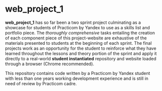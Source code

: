 # web_project_1

 **web_project_1** has so far been a two sprint project culminating as a showcase for students of Practicom by Yandex
to use as a skills list and portfolio piece. The *thoroughly comprehensive* tasks entailing the creation of each component piece of this project-website are exhaustive of the materials presented to students at the beginning of each sprint. The final projects work as an opportunity for the student to reinforce what they have learned throughout the lessons and theory portion of the sprint and apply it directly to a real-world __student instantiated__ repository and website loaded through a browser (Chrome recommended).

This repository contains code written by a Practicom by Yandex student with less than one years working development
experience and is still in need of review by Practicom cadre.





